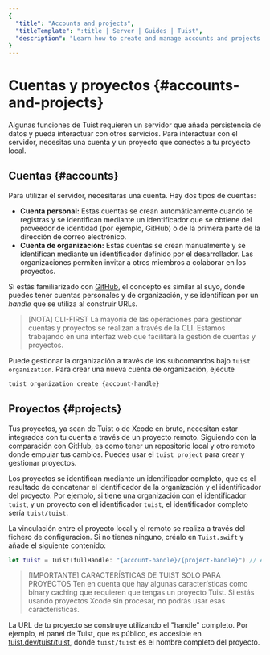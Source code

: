 ```yaml
---
{
  "title": "Accounts and projects",
  "titleTemplate": ":title | Server | Guides | Tuist",
  "description": "Learn how to create and manage accounts and projects in Tuist."
}
---
```

# Cuentas y proyectos {#accounts-and-projects}

Algunas funciones de Tuist requieren un servidor que añada persistencia de datos
y pueda interactuar con otros servicios. Para interactuar con el servidor,
necesitas una cuenta y un proyecto que conectes a tu proyecto local.

## Cuentas {#accounts}

Para utilizar el servidor, necesitarás una cuenta. Hay dos tipos de cuentas:

- **Cuenta personal:** Estas cuentas se crean automáticamente cuando te
  registras y se identifican mediante un identificador que se obtiene del
  proveedor de identidad (por ejemplo, GitHub) o de la primera parte de la
  dirección de correo electrónico.
- **Cuenta de organización:** Estas cuentas se crean manualmente y se
  identifican mediante un identificador definido por el desarrollador. Las
  organizaciones permiten invitar a otros miembros a colaborar en los proyectos.

Si estás familiarizado con [GitHub](https://github.com), el concepto es similar
al suyo, donde puedes tener cuentas personales y de organización, y se
identifican por un *handle* que se utiliza al construir URLs.

> [NOTA] CLI-FIRST La mayoría de las operaciones para gestionar cuentas y
> proyectos se realizan a través de la CLI. Estamos trabajando en una interfaz
> web que facilitará la gestión de cuentas y proyectos.

Puede gestionar la organización a través de los subcomandos bajo
<LocalizedLink href="/cli/organization">`tuist organization`</LocalizedLink>.
Para crear una nueva cuenta de organización, ejecute
```bash
tuist organization create {account-handle}
```

## Proyectos {#projects}

Tus proyectos, ya sean de Tuist o de Xcode en bruto, necesitan estar integrados
con tu cuenta a través de un proyecto remoto. Siguiendo con la comparación con
GitHub, es como tener un repositorio local y otro remoto donde empujar tus
cambios. Puedes usar el <LocalizedLink href="/cli/project">`tuist
project`</LocalizedLink> para crear y gestionar proyectos.

Los proyectos se identifican mediante un identificador completo, que es el
resultado de concatenar el identificador de la organización y el identificador
del proyecto. Por ejemplo, si tiene una organización con el identificador
`tuist`, y un proyecto con el identificador `tuist`, el identificador completo
sería `tuist/tuist`.

La vinculación entre el proyecto local y el remoto se realiza a través del
fichero de configuración. Si no tienes ninguno, créalo en `Tuist.swift` y añade
el siguiente contenido:

```swift
let tuist = Tuist(fullHandle: "{account-handle}/{project-handle}") // e.g. tuist/tuist
```

> [IMPORTANTE] CARACTERÍSTICAS DE TUIST SOLO PARA PROYECTOS Ten en cuenta que
> hay algunas características como
> <LocalizedLink href="/guides/features/cache">binary caching</LocalizedLink>
> que requieren que tengas un proyecto Tuist. Si estás usando proyectos Xcode
> sin procesar, no podrás usar esas características.

La URL de tu proyecto se construye utilizando el "handle" completo. Por ejemplo,
el panel de Tuist, que es público, es accesible en
[tuist.dev/tuist/tuist](https://tuist.dev/tuist/tuist), donde `tuist/tuist` es
el nombre completo del proyecto.
